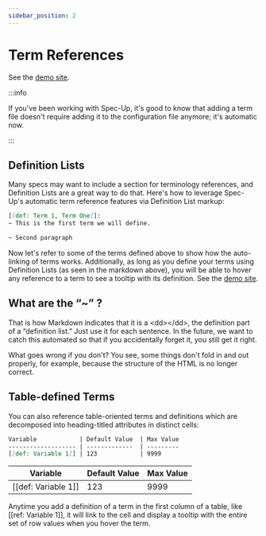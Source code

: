 ```yaml
---
sidebar_position: 2
---
```


# Term References

See the [demo site](https://trustoverip.github.io/spec-up-t-demo-on-documentation-website/#term:aaa-example-1).


:::info

If you've been working with Spec-Up, it's good to know that adding a term file doesn't require adding it to the configuration file anymore; it's automatic now.

:::

## Definition Lists

Many specs may want to include a section for terminology references, and Definition Lists are a great way to do that. Here's how to leverage Spec-Up's automatic term reference features via Definition List markup:

```markdown
[[def: Term 1, Term One]]:
~ This is the first term we will define.

~ Second paragraph

```

Now let's refer to some of the terms defined above to show how the auto-linking of terms works. Additionally, as long as you define your terms using Definition Lists (as seen in the markdown above), you will be able to hover any reference to a term to see a tooltip with its definition. See the [demo site](https://trustoverip.github.io/spec-up-t-demo-on-documentation-website/#term:term-1).

## What are the “~” ?

That is how Markdown indicates that it is a &lt;dd&gt;&lt;/dd&gt;, the definition part of a “definition list.” Just use it for each sentence. In the future, we want to catch this automated so that if you accidentally forget it, you still get it right.

What goes wrong if you don't? You see, some things don't fold in and out properly, for example, because the structure of the HTML is no longer correct.

## Table-defined Terms

You can also reference table-oriented terms and definitions which are decomposed into heading-titled attributes in distinct cells:

```markdown
Variable            | Default Value  | Max Value
------------------- | -------------  | ---------
[[def: Variable 1]] | 123            | 9999
```

Variable            | Default Value | Max Value
------------------- | ------------- | ---------
[[def: Variable 1]] | 123           | 9999

Anytime you add a definition of a term in the first column of a table, like [[ref: Variable 1]], it will link to the cell and display a tooltip with the entire set of row values when you hover the term.
